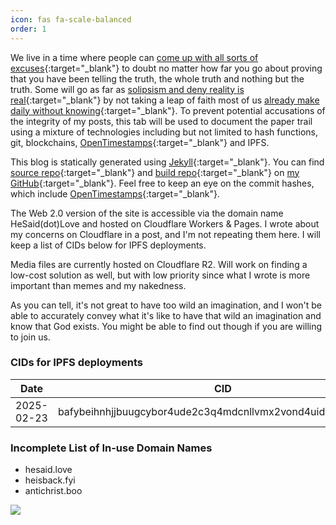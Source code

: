 ```yaml
---
icon: fas fa-scale-balanced
order: 1
---
```


We live in a time where people can [come up with all sorts of excuses](../posts/on-theological-nuke/){:target="_blank"} to doubt no matter how far you go about proving that you have been telling the truth, the whole truth and nothing but the truth. Some will go as far as [solipsism and deny reality is real](../posts/on-theological-nuclear-fallout/){:target="_blank"} by not taking a leap of faith most of us [already make daily without knowing](../posts/on-faith-precedes-reason/){:target="_blank"}. To prevent potential accusations of the integrity of my posts, this tab will be used to document the paper trail using a mixture of technologies including but not limited to hash functions, git, blockchains, [OpenTimestamps](https://opentimestamps.org/){:target="_blank"} and IPFS.

This blog is statically generated using [Jekyll](https://jekyllrb.com/){:target="_blank"}. You can find [source repo](https://github.com/zyang01/zyang01.github.io){:target="_blank"} and [build repo](https://github.com/zyang01/HeSaid.Love){:target="_blank"} on [my GitHub](https://github.com/zyang01){:target="_blank"}. Feel free to keep an eye on the commit hashes, which include [OpenTimestamps](https://opentimestamps.org/){:target="_blank"}.

The Web 2.0 version of the site is accessible via the domain name HeSaid(dot)Love and hosted on Cloudflare Workers & Pages. I wrote about my concerns on Cloudflare in a post, and I'm not repeating them here. I will keep a list of CIDs below for IPFS deployments.

Media files are currently hosted on Cloudflare R2. Will work on finding a low-cost solution as well, but with low priority since what I wrote is more important than memes and my nakedness.

As you can tell, it's not great to have too wild an imagination, and I won't be able to accurately convey what it's like to have that wild an imagination and know that God exists. You might be able to find out though if you are willing to join us.

### CIDs for IPFS deployments

| Date       | CID                                                         | Build Repo Commit Hash                   |
|------------|-------------------------------------------------------------|------------------------------------------|
| 2025-02-23 | bafybeihnhjjbuugcybor4ude2c3q4mdcnllvmx2vond4uidtdgw4ic4npq | 50bc814033bf2dc9dfad567cf0bcf68307317d5b |

### Incomplete List of In-use Domain Names

- hesaid.love
- heisback.fyi
- antichrist.boo

![](/V3MuD1Z69pJm8VACHV.png)
